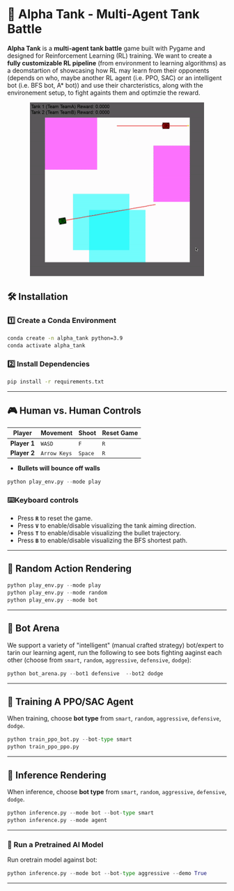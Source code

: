 # **🚀 Alpha Tank - Multi-Agent Tank Battle**
**Alpha Tank** is a **multi-agent tank battle** game built with Pygame and designed for Reinforcement Learning (RL) training. We want to create a **fully customizable RL pipeline** (from environment to learning algorithms) as a deomstartion of showcasing how RL may learn from their opponents (depends on who, maybe another RL agent (i.e. PPO, SAC) or an intelligent bot (i.e. BFS bot, A* bot)) and use their charcteristics, along with the environement setup, to fight againts them and optimzie the reward.

<p align="center">
  <img src="docs/assets/demo.gif" width="400"/>
</p>

## **🛠 Installation**
### **1️⃣ Create a Conda Environment**
```bash
conda create -n alpha_tank python=3.9
conda activate alpha_tank
```

### **2️⃣ Install Dependencies**
```bash
pip install -r requirements.txt
```

---

## **🎮 Human vs. Human Controls**
| **Player** | **Movement** | **Shoot** | **Reset Game** |
|-----------|------------|---------|--------------|
| **Player 1** | `WASD` | `F` | `R` |
| **Player 2** | `Arrow Keys` | `Space` | `R` |

- **Bullets will bounce off walls**

```python
python play_env.py --mode play
```

### ⌨️**Keyboard controls**
- Press **`R`** to reset the game.
- Press **`V`** to enable/disable visualizing the tank aiming direction.
- Press **`T`** to enable/disable visualizing the bullet trajectory.
- Press **`B`** to enable/disable visualizing the BFS shortest path.

---

## **🤖 Random Action Rendering**
```python
python play_env.py --mode play
python play_env.py --mode random
python play_env.py --mode bot
```

---

## **🤖 Bot Arena**
We support a variety of "intelligent" (manual crafted strategy) bot/expert to tarin our learning agent, run the following to see bots fighting aaginst each other (choose from `smart`, `random`, `aggressive`, `defensive`, `dodge`):

```python
python bot_arena.py --bot1 defensive  --bot2 dodge
```

---

## **🚀 Training A PPO/SAC Agent**
When training, choose **bot type** from `smart`, `random`, `aggressive`, `defensive`, `dodge`.
```python
python train_ppo_bot.py --bot-type smart
python train_ppo_ppo.py
```

---
## **🚀 Inference Rendering**
When inference, choose **bot type** from `smart`, `random`, `aggressive`, `defensive`, `dodge`.
```python
python inference.py --mode bot --bot-type smart
python inference.py --mode agent
```

---
### **🚀 Run a Pretrained AI Model**
Run oretrain model against bot:

```python
python inference.py --mode bot --bot-type aggressive --demo True
```
---
